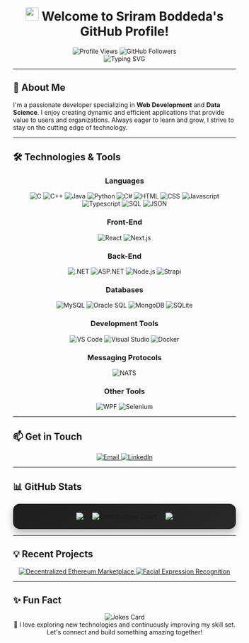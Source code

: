 <h1 align="center">
  <img src="https://media.giphy.com/media/hvRJCLFzcasrR4ia7z/giphy.gif" width="30px"/>
  Welcome to Sriram Boddeda's GitHub Profile!
</h1>

<div align="center">
  <img src="https://komarev.com/ghpvc/?username=sriram-boddeda&style=for-the-badge&color=blue" alt="Profile Views" />
  <img src="https://img.shields.io/github/followers/sriram-boddeda?logo=github&style=for-the-badge&color=blue" alt="GitHub Followers" />
</div>

<div align="center">
  <img src="https://readme-typing-svg.herokuapp.com?font=Fira+Code&pause=1000&color=2E97F7&center=true&vCenter=true&width=600&lines=Full+Stack+Developer;Data+Science+Enthusiast;Always+Learning+New+Things;Open+to+Collaborations+%26+Opportunities" alt="Typing SVG" />
</div>

---

## 🚀 About Me

I'm a passionate developer specializing in **Web Development** and **Data Science**. I enjoy creating dynamic and efficient applications that provide value to users and organizations. Always eager to learn and grow, I strive to stay on the cutting edge of technology.

---

## 🛠️ Technologies & Tools

<div align="center">

### Languages
![C](https://img.shields.io/badge/C-A8B9CC?style=for-the-badge&logo=c&logoColor=white)
![C++](https://img.shields.io/badge/C++-00599C?style=for-the-badge&logo=c%2B%2B&logoColor=white)
![Java](https://img.shields.io/badge/Java-007396?style=for-the-badge&logo=java&logoColor=white)
![Python](https://img.shields.io/badge/Python-3776AB?style=for-the-badge&logo=python&logoColor=white)
![C#](https://img.shields.io/badge/C%23-239120?style=for-the-badge&logo=c-sharp&logoColor=white)
![HTML](https://img.shields.io/badge/HTML-E34F26?style=for-the-badge&logo=html5&logoColor=white)
![CSS](https://img.shields.io/badge/CSS-1572B6?style=for-the-badge&logo=css3&logoColor=white)
![Javascript](https://img.shields.io/badge/Javascript-F7DF1E?style=for-the-badge&logo=javascript&logoColor=black)
![Typescript](https://img.shields.io/badge/Typescript-007ACC?style=for-the-badge&logo=typescript&logoColor=white)
![SQL](https://img.shields.io/badge/SQL-4479A1?style=for-the-badge&logo=mysql&logoColor=white)
![JSON](https://img.shields.io/badge/JSON-000000?style=for-the-badge&logo=json&logoColor=white)

### Front-End
![React](https://img.shields.io/badge/React-61DAFB?style=for-the-badge&logo=react&logoColor=black)
![Next.js](https://img.shields.io/badge/Next.js-000000?style=for-the-badge&logo=next.js&logoColor=white)

### Back-End
![.NET](https://img.shields.io/badge/.NET-512BD4?style=for-the-badge&logo=dotnet&logoColor=white)
![ASP.NET](https://img.shields.io/badge/ASP.NET-512BD4?style=for-the-badge&logo=asp.net&logoColor=white)
![Node.js](https://img.shields.io/badge/Node.js-339933?style=for-the-badge&logo=node.js&logoColor=white)
![Strapi](https://img.shields.io/badge/Strapi-2F2E8B?style=for-the-badge&logo=strapi&logoColor=white)

### Databases
![MySQL](https://img.shields.io/badge/MySQL-4479A1?style=for-the-badge&logo=mysql&logoColor=white)
![Oracle SQL](https://img.shields.io/badge/Oracle_SQL-F80000?style=for-the-badge&logo=oracle&logoColor=white)
![MongoDB](https://img.shields.io/badge/MongoDB-47A248?style=for-the-badge&logo=mongodb&logoColor=white)
![SQLite](https://img.shields.io/badge/SQLite-003B57?style=for-the-badge&logo=sqlite&logoColor=white)

### Development Tools
![VS Code](https://img.shields.io/badge/VS%20Code-007ACC?style=for-the-badge&logo=visual-studio-code&logoColor=white)
![Visual Studio](https://img.shields.io/badge/Visual%20Studio-5C2D91?style=for-the-badge&logo=visual-studio&logoColor=white)
![Docker](https://img.shields.io/badge/Docker-2496ED?style=for-the-badge&logo=docker&logoColor=white)

### Messaging Protocols
![NATS](https://img.shields.io/badge/NATS-3A579A?style=for-the-badge&logo=nats&logoColor=white)

### Other Tools
![WPF](https://img.shields.io/badge/WPF-512BD4?style=for-the-badge&logo=windows&logoColor=white)
![Selenium](https://img.shields.io/badge/Selenium-43B02A?style=for-the-badge&logo=selenium&logoColor=white)

</div>

---

## 📫 Get in Touch

<div align="center">
  <a href="mailto:sriram.b29@outlook.com">
    <img src="https://img.shields.io/badge/Outlook-0078D4?style=for-the-badge&logo=microsoft-outlook&logoColor=white" alt="Email" />
  </a>
  <a href="https://www.linkedin.com/in/sriram-boddeda">
    <img src="https://img.shields.io/badge/LinkedIn-0A66C2?style=for-the-badge&logo=linkedin&logoColor=white" alt="LinkedIn" />
  </a>
</div>

---

## 📊 GitHub Stats

<div align="center" style="display: flex; flex-wrap: wrap; gap: 20px; justify-content: center; padding: 20px; background: linear-gradient(145deg, #1e1e1e, #282828); border-radius: 15px; box-shadow: 0 8px 16px rgba(0, 0, 0, 0.3);">
<!--   <img src="https://github-readme-stats.vercel.app/api?username=sriram-boddeda&show_icons=true&include_all_commits=true&rank_icon=github" alt="Sriram's GitHub Stats" style="border-radius: 15px; box-shadow: 0 6px 12px rgba(0, 0, 0, 0.3); max-width: 100%; height: auto;"/> -->
  <picture>
    <source
      srcset="https://github-readme-stats.vercel.app/api?username=sriram-boddeda&show_icons=true&include_all_commits=true&rank_icon=github&theme=dark"
      media="(prefers-color-scheme: dark)"
    />
    <source
      srcset="https://github-readme-stats.vercel.app/api?username=sriram-boddeda&show_icons=true&include_all_commits=true&rank_icon=github"
      media="(prefers-color-scheme: light), (prefers-color-scheme: no-preference)"
    />
    <img src="https://github-readme-stats.vercel.app/api?username=anuraghazra&show_icons=true" />
  </picture>
  
<!--   <img src="https://github-readme-streak-stats.herokuapp.com/?user=sriram-boddeda&theme" alt="Sriram's GitHub Streak"/> -->

  <picture>
    <source
      srcset="https://github-readme-streak-stats.herokuapp.com?user=sriram-boddeda&theme=dark"
      media="(prefers-color-scheme: dark)"
    />
    <source
      srcset="https://github-readme-streak-stats.herokuapp.com?user=sriram-boddeda&theme=light"
      media="(prefers-color-scheme: light), (prefers-color-scheme: no-preference)"
    />
    <img src="https://github-readme-streak-stats.herokuapp.com?user=sriram-boddeda&theme=github" alt="Contributions Chart"/>
  </picture>
  
<!--   <img src="https://github-readme-stats.vercel.app/api/top-langs/?username=sriram-boddeda&layout=pie" alt="Top Languages"/> -->

  <picture>
    <source
      srcset="https://github-readme-stats.vercel.app/api/top-langs/?username=sriram-boddeda&layout=pie&langs_count=8&theme=dark"
      media="(prefers-color-scheme: dark)"
    />
    <source
      srcset="https://github-readme-stats.vercel.app/api/top-langs/?username=sriram-boddeda&langs_count=8&layout=pie"
      media="(prefers-color-scheme: light), (prefers-color-scheme: no-preference)"
    />
    <img src="https://github-readme-stats.vercel.app/api/top-langs/?username=sriram-boddeda&langs_count=8&layout=pie" />
  </picture>
</div>

---

## 💡 Recent Projects

<div align="center">
  <a href="https://github.com/sriram-boddeda/decentralized-ethereum-marketplace">
    <picture>
      <source
        srcset="https://github-readme-stats.vercel.app/api/pin/?username=sriram-boddeda&repo=decentralized-ethereum-marketplace&theme=dark"
        media="(prefers-color-scheme: dark)"
      />
      <source
        srcset="https://github-readme-stats.vercel.app/api/pin/?username=sriram-boddeda&repo=decentralized-ethereum-marketplace&theme=default"
        media="(prefers-color-scheme: light), (prefers-color-scheme: no-preference)"
      />
      <img src="https://github-readme-stats.vercel.app/api/pin/?username=sriram-boddeda&repo=decentralized-ethereum-marketplace&theme=default" alt="Decentralized Ethereum Marketplace"/>
    </picture>
  </a>
  <a href="https://github.com/sriram-boddeda/Facial-Expression-Recognition">
    <picture>
      <source
        srcset="https://github-readme-stats.vercel.app/api/pin/?username=sriram-boddeda&repo=Facial-Expression-Recognition&theme=dark"
        media="(prefers-color-scheme: dark)"
      />
      <source
        srcset="https://github-readme-stats.vercel.app/api/pin/?username=sriram-boddeda&repo=Facial-Expression-Recognition&theme=default"
        media="(prefers-color-scheme: light), (prefers-color-scheme: no-preference)"
      />
      <img src="https://github-readme-stats.vercel.app/api/pin/?username=sriram-boddeda&repo=Facial-Expression-Recognition&theme=default" alt="Facial Expression Recognition"/>
    </picture>
  </a>
</div>



---

## ✨ Fun Fact

<div align="center">
  <img src="https://readme-jokes.vercel.app/api" alt="Jokes Card" />
</div>

<div align="center">
  🌟 I love exploring new technologies and continuously improving my skill set. Let's connect and build something amazing together!
</div>
